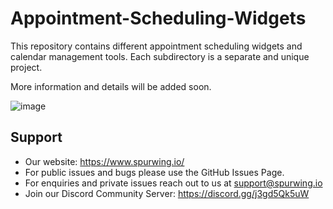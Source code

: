 # Appointment-Scheduling-Widgets

This repository contains different appointment scheduling widgets and calendar management tools. Each subdirectory is a separate and unique project.

More information and details will be added soon.

![image](https://user-images.githubusercontent.com/9488406/119051317-4dcd6600-b9c3-11eb-8bde-3ded71de6f60.png)

## Support
- Our website: https://www.spurwing.io/
- For public issues and bugs please use the GitHub Issues Page.
- For enquiries and private issues reach out to us at support@spurwing.io
- Join our Discord Community Server: https://discord.gg/j3gd5Qk5uW

